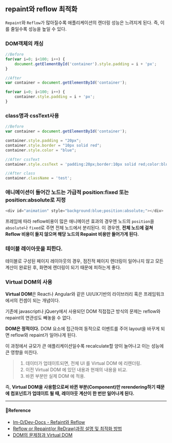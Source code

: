 ## repaint와 reflow 최적화

`Repaint`와 `Reflow`가 많아질수록 애플리케이션의 렌더링 성능은 느려지게 된다.
즉, 이를 줄일수록 성능을 높일 수 있다.


### DOM객체의 캐싱

```javascript
//Before
for(var i=0; i<100; i++) {
	document.getElementById('container').style.padding = i + 'px';
}

//After
var container = document.getElementById('container');

for(var i=0; i<100; i++) {
    container.style.padding = i + 'px';
}
```

### class명과 cssText사용

```javascript
//Before
var container = document.getElementById('container');

container.style.padding = "20px";
container.style.border = "10px solid red";
container.style.color = "blue";

//After cssText
container.style.cssText = 'padding:20px;border:10px solid red;color:blue;';

//After class
container.className = 'test';
```

### 애니메이션이 들어간 노드는 가급적 position:fixed 또는 position:absolute로 지정

``` javascript
<div id="animation" style="background:blue;position:absolute;"></div>
```

프레임에 따라 reflow비용이 많은 애니메이션 효과의 경우엔 노드의 `position`을 `absolute`나 `fixed`로 주면 전체 노드에서 분리된다.
이 경우엔, **전체 노드에 걸쳐 Reflow 비용이 들지 않으며 해당 노드의 Repaint 비용만 들어가게 된다.**

### 테이블 레이아웃을 피한다.
테이블로 구성된 페이지 레이아웃의 경우, 점진적 페이지 렌더링이 일어나지 않고 모든 계산이 완료된 후, 화면에 렌더링이 되기 때문에 피하는게 좋다.

### Virtual DOM의 사용

**Virtual DOM**은 React나 Angular와 같은 UI/UX기반의 라이브러리 혹은 프레임워크에서의 컨셈이 되는 개념이다.

기존에 javascript나 jQuery에서 사용되던 DOM 직접접근 방식의 문제는 reflow와 repaint의 연관성도 빼놓을 수 없다.

**DOM은 정적이다.**
DOM 요소에 접근하여 동적으로 이벤트를 주어 layout을 바꾸게 되면 reflow와 repaint가 일어나게 된다.

이 과정에서 규모가 큰 애플리케이션일수록 recalculate할 양이 늘어나고 이는 성능에 큰 영향을 미친다.

> 1. 데이터가 업데이트되면, 전체 UI 를 Virtual DOM 에 리렌더링.
> 2. 이전 Virtual DOM 에 있던 내용과 현재의 내용을 비교.
> 3. 바뀐 부분만 실제 DOM 에 적용.

즉, **Virtual DOM을 사용함으로써 바뀐 부분(Component)만 rerendering하기 때문에 컴포넌트가 업데이트 될 때, 레이아웃 계산이 한 번만 일어나게 된다.**

---

#### 🙏Reference

- [Im-D/Dev-Docs - Refaint와 Reflow](https://github.com/Im-D/Dev-Docs/blob/master/Performance/Repaint%EC%99%80%20Reflow.md)
- [Reflow or Repaint(or ReDraw)과정 설명 및 최적화 방법](http://webclub.tistory.com/346)
- [DOM의 문제점과 Virtual DOM](https://velopert.com/775)